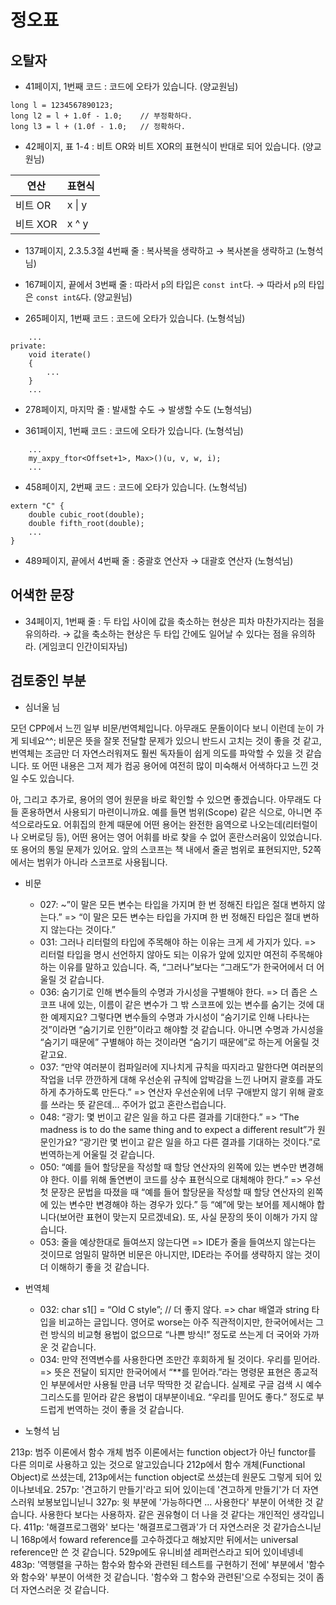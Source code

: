 # 정오표

## 오탈자

- 41페이지, 1번째 코드 : 코드에 오타가 있습니다. (양교원님)

```
long l = 1234567890123;
long l2 = l + 1.0f - 1.0;    // 부정확하다.
long l3 = l + (1.0f - 1.0;   // 정확하다.
```

- 42페이지, 표 1-4 : 비트 OR와 비트 XOR의 표현식이 반대로 되어 있습니다. (양교원님)

| 연산     | 표현식 |
|---------|--------|
| 비트 OR  | x \| y |
| 비트 XOR | x ^ y  |

- 137페이지, 2.3.5.3절 4번째 줄 : 복사복을 생략하고 → 복사본을 생략하고 (노형석님)

- 167페이지, 끝에서 3번째 줄 : 따라서 ```p```의 타입은 ```const int```다. → 따라서 ```p```의 타입은 ```const int&```다. (양교원님)

- 265페이지, 1번째 코드 : 코드에 오타가 있습니다. (노형석님)

```
    ...
private:
    void iterate()
    {
        ...
    }
    ...
```

- 278페이지, 마지막 줄 : 발새할 수도 → 발생할 수도 (노형석님)

- 361페이지, 1번째 코드 : 코드에 오타가 있습니다. (노형석님)

```
    ...
    my_axpy_ftor<Offset+1>, Max>()(u, v, w, i);
    ...
```

- 458페이지, 2번째 코드 : 코드에 오타가 있습니다. (노형석님)

```
extern "C" {
    double cubic_root(double);
    double fifth_root(double);
    ...
}
```

- 489페이지, 끝에서 4번째 줄 : 중괄호 연산자 → 대괄호 연산자 (노형석님)

## 어색한 문장

- 34페이지, 1번째 줄 : 두 타입 사이에 값을 축소하는 현상은 피차 마찬가지라는 점을 유의하라. → 값을 축소하는 현상은 두 타입 간에도 일어날 수 있다는 점을 유의하라. (게임코디 인간이되자님)

## 검토중인 부분

- 심너울 님

모던 CPP에서 느낀 일부 비문/번역체입니다. 아무래도 문돌이이다 보니 이런데 눈이 가게 되네요^^; 비문은 뜻을 잘못 전달할 문제가 있으니 반드시 고치는 것이 좋을 것 같고, 번역체는 조금만 더 자연스러워져도 훨씬 독자들이 쉽게 의도를 파악할 수 있을 것 같습니다. 또 어떤 내용은 그저 제가 컴공 용어에 여전히 많이 미숙해서 어색하다고 느낀 것일 수도 있습니다.

아, 그리고 추가로, 용어의 영어 원문을 바로 확인할 수 있으면 좋겠습니다. 아무래도 다들 혼용하면서 사용되기 마련이니까요. 예를 들면 범위(Scope) 같은 식으로, 아니면 주석으로라도요. 어휘집의 한계 때문에 어떤 용어는 완전한 음역으로 나오는데(리터럴이나 오버로딩 등), 어떤 용어는 영어 어휘를 바로 찾을 수 없어 혼란스러움이 있었습니다. 또 용어의 통일 문제가 있어요. 앞의 스코프는 책 내에서 줄곧 범위로 표현되지만, 52쪽에서는 범위가 아니라 스코프로 사용됩니다. 

- 비문
    - 027: ~”이 말은 모든 변수는 타입을 가지며 한 번 정해진 타입은 절대 변하지 않는다.” => “이 말은 모든 변수는 타입을 가지며 한 번 정해진 타입은 절대 변하지 않는다는 것이다.”
    - 031: 그러나 리터럴의 타입에 주목해야 하는 이유는 크게 세 가지가 있다. => 리터럴 타입을 명시 선언하지 않아도 되는 이유가 앞에 있지만 여전히 주목해야 하는 이유를 말하고 있습니다. 즉, “그러나”보다는 “그래도”가 한국어에서 더 어울릴 것 같습니다. 
    - 036: 숨기기로 인해 변수들의 수명과 가시성을 구별해야 한다. => 더 좁은 스코프 내에 있는, 이름이 같은 변수가 그 밖 스코프에 있는 변수를 숨기는 것에 대한 예제지요? 그렇다면 변수들의 수명과 가시성이 “숨기기로 인해 나타나는 것”이라면 “숨기기로 인한”이라고 해야할 것 같습니다. 아니면 수명과 가시성을 “숨기기 때문에” 구별해야 하는 것이라면 “숨기기 때문에”로 하는게 어울릴 것 같고요.
    - 037: “만약 여러분이 컴파일러에 지나치게 규칙을 따지라고 말한다면 여러분의 작업을 너무 깐깐하게 대해 우선순위 규칙에 압박감을 느낀 나머지 괄호를 과도하게 추가하도록 만든다.” => 연산자 우선순위에 너무 구애받지 않기 위해 괄호를 쓰라는 뜻 같은데… 주어가 없고 혼란스럽습니다.
    - 048: “광기: 몇 번이고 같은 일을 하고 다른 결과를 기대한다.” => “The madness is to do the same thing and to expect a different result”가 원문인가요? “광기란 몇 번이고 같은 일을 하고 다른 결과를 기대하는 것이다.”로 번역하는게 어울릴 것 같습니다.
    - 050: “예를 들어 할당문을 작성할 때 할당 연산자의 왼쪽에 있는 변수만 변경해야 한다. 이를 위해 돌연변이 코드를 상수 표현식으로 대체해야 한다.” => 우선 첫 문장은 문법을 따졌을 때 “예를 들어 할당문을 작성할 때 할당 연산자의 왼쪽에 있는 변수만 변경해야 하는 경우가 있다.” 등 “예”에 맞는 보어를 제시해야 합니다(보어란 표현이 맞는지 모르겠네요). 또, 사실 문장의 뜻이 이해가 가지 않습니다. 
    - 053: 줄을 예상한대로 들여쓰지 않는다면 => IDE가 줄을 들여쓰지 않는다는 것이므로 엄밀히 말하면 비문은 아니지만, IDE라는 주어를 생략하지 않는 것이 더 이해하기 좋을 것 같습니다.

- 번역체
    - 032: char s1[] = “Old C style”; // 더 좋지 않다. => char 배열과 string 타입을 비교하는 글입니다. 영어로 worse는 아주 직관적이지만, 한국어에서는 그런 방식의 비교형 용법이 없으므로 “나쁜 방식!” 정도로 쓰는게 더 국어와 가까운 것 같습니다.
    - 034: 만약 전역변수를 사용한다면 조만간 후회하게 될 것이다. 우리를 믿어라. => 뜻은 전달이 되지만 한국어에서 “**를 믿어라.”라는 명령문 표현은 종교적인 부분에서만 사용될 만큼 너무 딱딱한 것 같습니다. 실제로 구글 검색 시 예수 그리스도를 믿어라 같은 용법이 대부분이네요. “우리를 믿어도 좋다.” 정도로 부드럽게 번역하는 것이 좋을 것 같습니다.

- 노형석 님

213p: 범주 이론에서 함수 개체
범주 이론에서는 function object가 아닌 functor를 다른 의미로 사용하고 있는 것으로 알고있습니다
212p에서 함수 개체(Functional Object)로 쓰셨는데, 213p에서는 function object로 쓰셨는데 원문도 그렇게 되어 있이나보네요.
257p: '견고하기 만들기'라고 되어 있이는데 '견고하게 만들기'가 더 자연스러워 보봉보입니닏니
327p: 윗 부분에 '가능하다면 ... 사용한다' 부분이 어색한 것 같습니다. 사용한다 보다는 사용하자. 같은 권유형이 더 나을 것 같다는 개인적인 생각입니다.
411p: '해결프로그램와' 보다는 '해결프로그램과'가 더 자연스러운 것 같가습스니닏니
168p에서 foward reference를 고수하겠다고 해놨지만 뒤에서는 universal reference만 쓴 것 같습니다. 529p에도 유니비셜 레퍼런스라고 되어 있이네넹네
483p: '역행렬을 구하는 함수와 함수와 관련된 테스트를 구현하기 전에' 부분에서 '함수와 함수와' 부분이 어색한 것 같습니다. '함수와 그 함수와 관련된'으로 수정되는 것이 좀 더 자연스러운 것 같습니다.